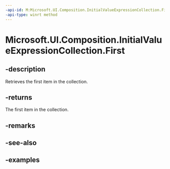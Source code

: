 ```yaml
---
-api-id: M:Microsoft.UI.Composition.InitialValueExpressionCollection.First
-api-type: winrt method
---
```


<!-- Method syntax.
public IIterator<IKeyValuePair<string, string>> InitialValueExpressionCollection.First()
-->

# Microsoft.UI.Composition.InitialValueExpressionCollection.First

## -description

Retrieves the first item in the collection.

## -returns

The first item in the collection.

## -remarks

## -see-also

## -examples

